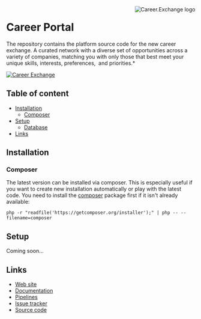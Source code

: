 <a href="https://career.exchange">
    <img src="https://i.imgur.com/XDjJZyZ.png" alt="Career.Exchange logo" title="Career.Exchange" align="right" />
</a>

Career Portal
======================

The repository contains the platform source code for the new career exchange. A curated network with a diverse set of opportunities across a variety of companies, matching you with only those that best meet your unique skills, interests, preferences,  and priorities.*

[![Career Exchange](https://i.imgur.com/AoytKbQ.png)](https://career.exchange/)

## Table of content

- [Installation](#installation)
    - [Composer](#composer)
- [Setup](#setup)
    - [Database](#database)
- [Links](#links)

## Installation

### Composer

The latest version can be installed via composer. This is especially useful if you want to create new  installation automatically or play with the latest code. You need to install the [composer](https://getcomposer.org/) package first if it isn't already available:
```
php -r "readfile('https://getcomposer.org/installer');" | php -- --filename=composer
```
## Setup

Coming soon...

## Links

* [Web site](https://career.exchange/)
* [Documentation](https://bitbucket.org/bizpreneur/career-exchange-web/wiki/Home)
* [Pipelines](https://bitbucket.org/bizpreneur/career-exchange-web/addon/pipelines/home)
* [Issue tracker](https://bitbucket.org/bizpreneur/career-exchange-web/issues)
* [Source code](https://bitbucket.org/bizpreneur/career-exchange-web)
